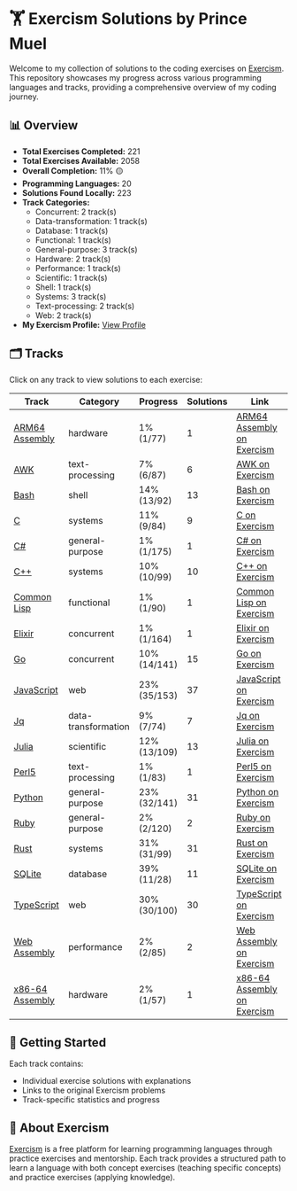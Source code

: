 # 🏋️ Exercism Solutions by Prince Muel

Welcome to my collection of solutions to the coding exercises on [Exercism](https://exercism.org/). This repository showcases my progress across various programming languages and tracks, providing a comprehensive overview of my coding journey.

## 📊 Overview

- **Total Exercises Completed:** 221
- **Total Exercises Available:** 2058
- **Overall Completion:** 11% 🟡
- **Programming Languages:** 20
- **Solutions Found Locally:** 223
- **Track Categories:**
  - Concurrent: 2 track(s)
  - Data-transformation: 1 track(s)
  - Database: 1 track(s)
  - Functional: 1 track(s)
  - General-purpose: 3 track(s)
  - Hardware: 2 track(s)
  - Performance: 1 track(s)
  - Scientific: 1 track(s)
  - Shell: 1 track(s)
  - Systems: 3 track(s)
  - Text-processing: 2 track(s)
  - Web: 2 track(s)
- **My Exercism Profile:** [View Profile](https://exercism.org/profiles/princemuel)

## 🗂️ Tracks

Click on any track to view solutions to each exercise:

| Track | Category | Progress | Solutions | Link |
|-------|----------|----------|-----------|-------------|
| [ARM64 Assembly](arm64-assembly/README.md) | hardware | 1% (1/77) | 1 | [ARM64 Assembly on Exercism](https://exercism.org/tracks/arm64-assembly) |
| [AWK](awk/README.md) | text-processing | 7% (6/87) | 6 | [AWK on Exercism](https://exercism.org/tracks/awk) |
| [Bash](bash/README.md) | shell | 14% (13/92) | 13 | [Bash on Exercism](https://exercism.org/tracks/bash) |
| [C](c/README.md) | systems | 11% (9/84) | 9 | [C on Exercism](https://exercism.org/tracks/c) |
| [C#](csharp/README.md) | general-purpose | 1% (1/175) | 1 | [C# on Exercism](https://exercism.org/tracks/csharp) |
| [C++](cpp/README.md) | systems | 10% (10/99) | 10 | [C++ on Exercism](https://exercism.org/tracks/cpp) |
| [Common Lisp](common-lisp/README.md) | functional | 1% (1/90) | 1 | [Common Lisp on Exercism](https://exercism.org/tracks/common-lisp) |
| [Elixir](elixir/README.md) | concurrent | 1% (1/164) | 1 | [Elixir on Exercism](https://exercism.org/tracks/elixir) |
| [Go](go/README.md) | concurrent | 10% (14/141) | 15 | [Go on Exercism](https://exercism.org/tracks/go) |
| [JavaScript](javascript/README.md) | web | 23% (35/153) | 37 | [JavaScript on Exercism](https://exercism.org/tracks/javascript) |
| [Jq](jq/README.md) | data-transformation | 9% (7/74) | 7 | [Jq on Exercism](https://exercism.org/tracks/jq) |
| [Julia](julia/README.md) | scientific | 12% (13/109) | 13 | [Julia on Exercism](https://exercism.org/tracks/julia) |
| [Perl5](perl5/README.md) | text-processing | 1% (1/83) | 1 | [Perl5 on Exercism](https://exercism.org/tracks/perl5) |
| [Python](python/README.md) | general-purpose | 23% (32/141) | 31 | [Python on Exercism](https://exercism.org/tracks/python) |
| [Ruby](ruby/README.md) | general-purpose | 2% (2/120) | 2 | [Ruby on Exercism](https://exercism.org/tracks/ruby) |
| [Rust](rust/README.md) | systems | 31% (31/99) | 31 | [Rust on Exercism](https://exercism.org/tracks/rust) |
| [SQLite](sqlite/README.md) | database | 39% (11/28) | 11 | [SQLite on Exercism](https://exercism.org/tracks/sqlite) |
| [TypeScript](typescript/README.md) | web | 30% (30/100) | 30 | [TypeScript on Exercism](https://exercism.org/tracks/typescript) |
| [Web Assembly](wasm/README.md) | performance | 2% (2/85) | 2 | [Web Assembly on Exercism](https://exercism.org/tracks/wasm) |
| [x86-64 Assembly](x86-64-assembly/README.md) | hardware | 2% (1/57) | 1 | [x86-64 Assembly on Exercism](https://exercism.org/tracks/x86-64-assembly) |

## 🚀 Getting Started

Each track contains:

- Individual exercise solutions with explanations
- Links to the original Exercism problems
- Track-specific statistics and progress

## 📝 About Exercism

[Exercism](https://exercism.org/) is a free platform for learning programming languages through practice exercises and mentorship. Each track provides a structured path to learn a language with both concept exercises (teaching specific concepts) and practice exercises (applying knowledge).
